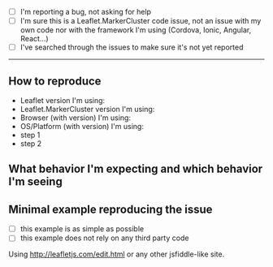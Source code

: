 - [ ] I'm reporting a bug, not asking for help
- [ ] I'm sure this is a Leaflet.MarkerCluster code issue, not an issue with my own code nor with the framework I'm using (Cordova, Ionic, Angular, React…)
- [ ] I've searched through the issues to make sure it's not yet reported

---

## How to reproduce

- Leaflet version I'm using:
- Leaflet.MarkerCluster version I'm using:
- Browser (with version) I'm using:
- OS/Platform (with version) I'm using:
- step 1
- step 2

## What behavior I'm expecting and which behavior I'm seeing

## Minimal example reproducing the issue

- [ ] this example is as simple as possible
- [ ] this example does not rely on any third party code

Using <http://leafletjs.com/edit.html> or any other jsfiddle-like site.
